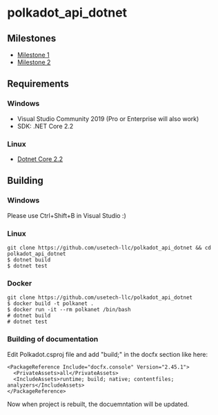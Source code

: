 # polkadot_api_dotnet

## Milestones

- [Milestone 1](https://github.com/usetech-llc/polkadot_api_dotnet/blob/master/doc/demo_milestone1.md)
- [Milestone 2](https://github.com/usetech-llc/polkadot_api_dotnet/blob/master/doc/demo_milestone2.md)

## Requirements

### Windows

- Visual Studio Community 2019 (Pro or Enterprise will also work)
- SDK: .NET Core 2.2

### Linux

- [Dotnet Core 2.2](https://dotnet.microsoft.com/download/linux-package-manager/ubuntu16-04/sdk-current)

## Building

### Windows

Please use Ctrl+Shift+B in Visual Studio :)

### Linux

```
git clone https://github.com/usetech-llc/polkadot_api_dotnet && cd polkadot_api_dotnet
$ dotnet build
$ dotnet test
```

### Docker

```
git clone https://github.com/usetech-llc/polkadot_api_dotnet
$ docker build -t polkanet .
$ docker run -it --rm polkanet /bin/bash
# dotnet build
# dotnet test
```

### Building of documentation

Edit Polkadot.csproj file and add "build;" in the docfx section like here:
```
<PackageReference Include="docfx.console" Version="2.45.1">
  <PrivateAssets>all</PrivateAssets>
  <IncludeAssets>runtime; build; native; contentfiles; analyzers</IncludeAssets>
</PackageReference>
```

Now when project is rebuilt, the docuemntation will be updated.
